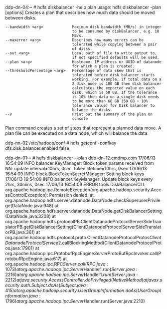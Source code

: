 ddp-dn-04:~ # hdfs diskbalancer -help plan
usage: hdfs diskbalancer -plan <hostname> [options]
Creates a plan that describes how much data should be moved between disks.

    --bandwidth <arg>             Maximum disk bandwidth (MB/s) in integer
                                  to be consumed by diskBalancer. e.g. 10
                                  MB/s.
    --maxerror <arg>              Describes how many errors can be
                                  tolerated while copying between a pair
                                  of disks.
    --out <arg>                   Local path of file to write output to,
                                  if not specified defaults will be used.
    --plan <arg>                  Hostname, IP address or UUID of datanode
                                  for which a plan is created.
    --thresholdPercentage <arg>   Percentage of data skew that is
                                  tolerated before disk balancer starts
                                  working. For example, if total data on a
                                  2 disk node is 100 GB then disk balancer
                                  calculates the expected value on each
                                  disk, which is 50 GB. If the tolerance
                                  is 10% then data on a single disk needs
                                  to be more than 60 GB (50 GB + 10%
                                  tolerance value) for Disk balancer to
                                  balance the disks.
    --v                           Print out the summary of the plan on
                                  console

Plan command creates a set of steps that represent a planned data move. A
plan file can be executed on a data node, which will balance the data.


ddp-nn-02:/etc/hadoop/conf # hdfs getconf -confkey dfs.disk.balancer.enabled
false

ddp-dn-01:~ # hdfs diskbalancer --plan ddp-dn-12.cmdmp.com
17/06/13 16:54:09 INFO balancer.KeyManager: Block token params received from NN: update interval=10hrs, 0sec, token lifetime=10hrs, 0sec
17/06/13 16:54:09 INFO block.BlockTokenSecretManager: Setting block keys
17/06/13 16:54:09 INFO balancer.KeyManager: Update block keys every 2hrs, 30mins, 0sec
17/06/13 16:54:09 ERROR tools.DiskBalancerCLI: org.apache.hadoop.ipc.RemoteException(org.apache.hadoop.security.AccessControlException): Permission denied.
  at org.apache.hadoop.hdfs.server.datanode.DataNode.checkSuperuserPrivilege(DataNode.java:948)
  at org.apache.hadoop.hdfs.server.datanode.DataNode.getDiskBalancerSetting(DataNode.java:3208)
  at org.apache.hadoop.hdfs.protocolPB.ClientDatanodeProtocolServerSideTranslatorPB.getDiskBalancerSetting(ClientDatanodeProtocolServerSideTranslatorPB.java:361)
  at org.apache.hadoop.hdfs.protocol.proto.ClientDatanodeProtocolProtos$ClientDatanodeProtocolService$2.callBlockingMethod(ClientDatanodeProtocolProtos.java:17901)
  at org.apache.hadoop.ipc.ProtobufRpcEngine$Server$ProtoBufRpcInvoker.call(ProtobufRpcEngine.java:617)
  at org.apache.hadoop.ipc.RPC$Server.call(RPC.java:1073)
  at org.apache.hadoop.ipc.Server$Handler$1.run(Server.java:2216)
  at org.apache.hadoop.ipc.Server$Handler$1.run(Server.java:2212)
  at java.security.AccessController.doPrivileged(Native Method)
  at javax.security.auth.Subject.doAs(Subject.java:415)
  at org.apache.hadoop.security.UserGroupInformation.doAs(UserGroupInformation.java:1796)
  at org.apache.hadoop.ipc.Server$Handler.run(Server.java:2210)
